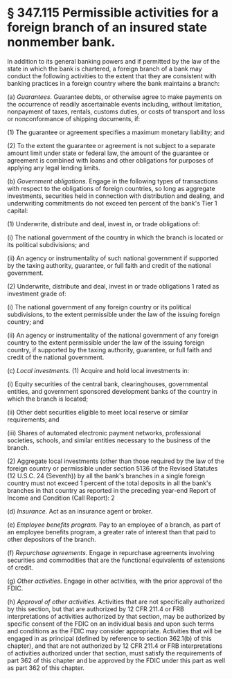 # § 347.115   Permissible activities for a foreign branch of an insured state nonmember bank.

In addition to its general banking powers and if permitted by the law of the state in which the bank is chartered, a foreign branch of a bank may conduct the following activities to the extent that they are consistent with banking practices in a foreign country where the bank maintains a branch:


(a) *Guarantees.* Guarantee debts, or otherwise agree to make payments on the occurrence of readily ascertainable events including, without limitation, nonpayment of taxes, rentals, customs duties, or costs of transport and loss or nonconformance of shipping documents, if:


(1) The guarantee or agreement specifies a maximum monetary liability; and


(2) To the extent the guarantee or agreement is not subject to a separate amount limit under state or federal law, the amount of the guarantee or agreement is combined with loans and other obligations for purposes of applying any legal lending limits.


(b) *Government obligations.* Engage in the following types of transactions with respect to the obligations of foreign countries, so long as aggregate investments, securities held in connection with distribution and dealing, and underwriting commitments do not exceed ten percent of the bank's Tier 1 capital:


(1) Underwrite, distribute and deal, invest in, or trade obligations of:


(i) The national government of the country in which the branch is located or its political subdivisions; and


(ii) An agency or instrumentality of such national government if supported by the taxing authority, guarantee, or full faith and credit of the national government.


(2) Underwrite, distribute and deal, invest in or trade obligations 
1 rated as investment grade of: 


(i) The national government of any foreign country or its political subdivisions, to the extent permissible under the law of the issuing foreign country; and


(ii) An agency or instrumentality of the national government of any foreign country to the extent permissible under the law of the issuing foreign country, if supported by the taxing authority, guarantee, or full faith and credit of the national government.


(c) *Local investments.* (1) Acquire and hold local investments in:


(i) Equity securities of the central bank, clearinghouses, governmental entities, and government sponsored development banks of the country in which the branch is located;


(ii) Other debt securities eligible to meet local reserve or similar requirements; and


(iii) Shares of automated electronic payment networks, professional societies, schools, and similar entities necessary to the business of the branch.


(2) Aggregate local investments (other than those required by the law of the foreign country or permissible under section 5136 of the Revised Statutes (12 U.S.C. 24 (Seventh)) by all the bank's branches in a single foreign country must not exceed 1 percent of the total deposits in all the bank's branches in that country as reported in the preceding year-end Report of Income and Condition (Call Report): 
2

(d) *Insurance.* Act as an insurance agent or broker.


(e) *Employee benefits program.* Pay to an employee of a branch, as part of an employee benefits program, a greater rate of interest than that paid to other depositors of the branch.


(f) *Repurchase agreements.* Engage in repurchase agreements involving securities and commodities that are the functional equivalents of extensions of credit.


(g) *Other activities.* Engage in other activities, with the prior approval of the FDIC.


(h) *Approval of other activities.* Activities that are not specifically authorized by this section, but that are authorized by 12 CFR 211.4 or FRB interpretations of activities authorized by that section, may be authorized by specific consent of the FDIC on an individual basis and upon such terms and conditions as the FDIC may consider appropriate. Activities that will be engaged in as principal (defined by reference to section 362.1(b) of this chapter), and that are not authorized by 12 CFR 211.4 or FRB interpretations of activities authorized under that section, must satisfy the requirements of part 362 of this chapter and be approved by the FDIC under this part as well as part 362 of this chapter. 





